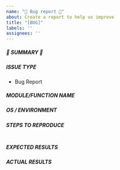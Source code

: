 ```yaml
---
name: "🐜 Bug report 🐜"
about: Create a report to help us improve
title: "[BUG]"
labels: ''
assignees: ''
---
```

<!--- Verify first that your issue is not already reported on GitHub -->

##### :ant: SUMMARY :ant:

<!--- Explain the problem briefly below -->

##### ISSUE TYPE

- Bug Report

##### MODULE/FUNCTION NAME

<!--- Write the name of the module/function that the issue is occurring with -->

##### OS / ENVIRONMENT

<!--- If you're running this script in Docker, please note that you're using the container.  Otherwise, note that you're using the script directly on a host -->


##### STEPS TO REPRODUCE
<!--- Describe exactly how to reproduce the problem, using a minimal test-case -->

<!--- Paste example playbooks or commands between quotes below -->
```yaml

```

<!--- HINT: You can paste gist.github.com links for larger files -->

##### EXPECTED RESULTS
<!--- Describe what you expected to happen when running the steps above -->


##### ACTUAL RESULTS
<!--- Describe what actually happened. If possible run with extra verbosity (-vvvv) -->

<!--- Paste verbatim command output between quotes -->
```paste below

```
